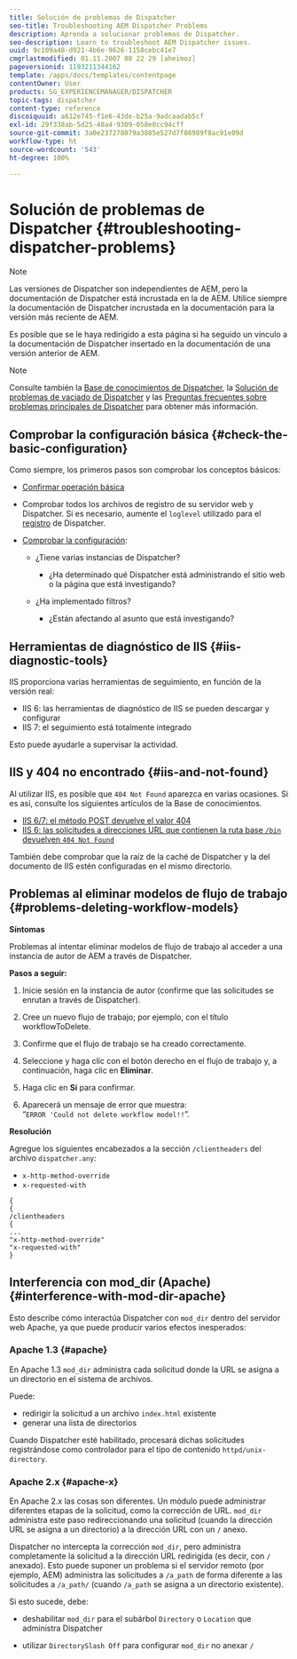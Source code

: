```yaml
---
title: Solución de problemas de Dispatcher
seo-title: Troubleshooting AEM Dispatcher Problems
description: Aprenda a solucionar problemas de Dispatcher.
seo-description: Learn to troubleshoot AEM Dispatcher issues.
uuid: 9c109a48-d921-4b6e-9626-1158cebc41e7
cmgrlastmodified: 01.11.2007 08 22 29 [aheimoz]
pageversionid: 1193211344162
template: /apps/docs/templates/contentpage
contentOwner: User
products: SG_EXPERIENCEMANAGER/DISPATCHER
topic-tags: dispatcher
content-type: reference
discoiquuid: a612e745-f1e6-43de-b25a-9adcaadab5cf
exl-id: 29f338ab-5d25-48a4-9309-058e0cc94cff
source-git-commit: 3a0e237278079a3885e527d7f86989f8ac91e09d
workflow-type: ht
source-wordcount: '543'
ht-degree: 100%

---
```


# Solución de problemas de Dispatcher {#troubleshooting-dispatcher-problems}

>[!NOTE]
>
>Las versiones de Dispatcher son independientes de AEM, pero la documentación de Dispatcher está incrustada en la de AEM. Utilice siempre la documentación de Dispatcher incrustada en la documentación para la versión más reciente de AEM.
>
>Es posible que se le haya redirigido a esta página si ha seguido un vínculo a la documentación de Dispatcher insertado en la documentación de una versión anterior de AEM.

>[!NOTE]
>
>Consulte también la [Base de conocimientos de Dispatcher](https://helpx.adobe.com/es/experience-manager/kb/index/dispatcher.html), la [Solución de problemas de vaciado de Dispatcher](https://helpx.adobe.com/adobe-cq/kb/troubleshooting-dispatcher-flushing-issues.html) y las [Preguntas frecuentes sobre problemas principales de Dispatcher](dispatcher-faq.md) para obtener más información.

## Comprobar la configuración básica {#check-the-basic-configuration}

Como siempre, los primeros pasos son comprobar los conceptos básicos:

* [Confirmar operación básica](/help/using/dispatcher-configuration.md#confirming-basic-operation)
* Comprobar todos los archivos de registro de su servidor web y Dispatcher. Si es necesario, aumente el `loglevel` utilizado para el [registro](/help/using/dispatcher-configuration.md#logging) de Dispatcher.

* [Comprobar la configuración](/help/using/dispatcher-configuration.md):

   * ¿Tiene varias instancias de Dispatcher?

      * ¿Ha determinado qué Dispatcher está administrando el sitio web o la página que está investigando?
   * ¿Ha implementado filtros?

      * ¿Están afectando al asunto que está investigando?


## Herramientas de diagnóstico de IIS {#iis-diagnostic-tools}

IIS proporciona varias herramientas de seguimiento, en función de la versión real:

* IIS 6: las herramientas de diagnóstico de IIS se pueden descargar y configurar
* IIS 7: el seguimiento está totalmente integrado

Esto puede ayudarle a supervisar la actividad.

## IIS y 404 no encontrado {#iis-and-not-found}

Al utilizar IIS, es posible que `404 Not Found` aparezca en varias ocasiones. Si es así, consulte los siguientes artículos de la Base de conocimientos.

* [IIS 6/7: el método POST devuelve el valor 404](https://helpx.adobe.com/es/experience-manager/kb/IIS6IsapiFilters.html)
* [IIS 6: las solicitudes a direcciones URL que contienen la ruta base `/bin` devuelven `404 Not Found`](https://helpx.adobe.com/es/experience-manager/kb/RequestsToBinDirectoryFailInIIS6.html)

También debe comprobar que la raíz de la caché de Dispatcher y la del documento de IIS estén configuradas en el mismo directorio.

## Problemas al eliminar modelos de flujo de trabajo {#problems-deleting-workflow-models}

**Síntomas**

Problemas al intentar eliminar modelos de flujo de trabajo al acceder a una instancia de autor de AEM a través de Dispatcher.

**Pasos a seguir:**

1. Inicie sesión en la instancia de autor (confirme que las solicitudes se enrutan a través de Dispatcher).
1. Cree un nuevo flujo de trabajo; por ejemplo, con el título workflowToDelete.
1. Confirme que el flujo de trabajo se ha creado correctamente.
1. Seleccione y haga clic con el botón derecho en el flujo de trabajo y, a continuación, haga clic en **Eliminar**.

1. Haga clic en **Sí** para confirmar.
1. Aparecerá un mensaje de error que muestra:\
   “`ERROR 'Could not delete workflow model!!`”.

**Resolución**

Agregue los siguientes encabezados a la sección `/clientheaders` del archivo `dispatcher.any`:

* `x-http-method-override`
* `x-requested-with`

```
{  
{  
/clientheaders  
{  
...  
"x-http-method-override"  
"x-requested-with"  
}
```

## Interferencia con mod_dir (Apache) {#interference-with-mod-dir-apache}

Esto describe cómo interactúa Dispatcher con `mod_dir` dentro del servidor web Apache, ya que puede producir varios efectos inesperados:

### Apache 1.3 {#apache}

En Apache 1.3 `mod_dir` administra cada solicitud donde la URL se asigna a un directorio en el sistema de archivos.

Puede:

* redirigir la solicitud a un archivo `index.html` existente
* generar una lista de directorios

Cuando Dispatcher esté habilitado, procesará dichas solicitudes registrándose como controlador para el tipo de contenido `httpd/unix-directory`.

### Apache 2.x {#apache-x}

En Apache 2.x las cosas son diferentes. Un módulo puede administrar diferentes etapas de la solicitud, como la corrección de URL. `mod_dir` administra este paso redireccionando una solicitud (cuando la dirección URL se asigna a un directorio) a la dirección URL con un `/` anexo.

Dispatcher no intercepta la corrección `mod_dir`, pero administra completamente la solicitud a la dirección URL redirigida (es decir, con `/` anexado). Esto puede suponer un problema si el servidor remoto (por ejemplo, AEM) administra las solicitudes a `/a_path` de forma diferente a las solicitudes a `/a_path/` (cuando `/a_path` se asigna a un directorio existente).

Si esto sucede, debe:

* deshabilitar `mod_dir` para el subárbol `Directory` o `Location` que administra Dispatcher

* utilizar `DirectorySlash Off` para configurar `mod_dir` no anexar `/`
